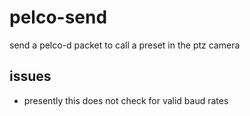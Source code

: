 # pelco-send
send a pelco-d packet to call a preset in the ptz camera

## issues
* presently this does not check for valid baud rates
